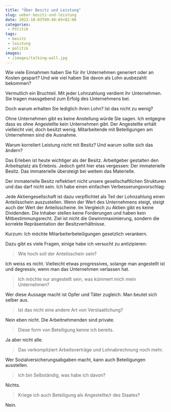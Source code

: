 ```yaml
---
title: "Über Besitz und Leistung"
slug: ueber-besitz-und-leistung
date: 2022-10-03T09:49:03+02:00
categories:
 - Politik
tags:
 - besitz
 - leistung
 - politik
images:
 - /images/talking-wall.jpg
---
```


Wie viele Einnahmen haben Sie für ihr Unternehmen generiert oder an Kosten gespart? Und wie viel haben Sie davon als Lohn ausbezahlt bekommen?

Vermutlich ein Bruchteil. Mit jeder Lohnzahlung verdient ihr Unternehmen. Sie tragen massgebend zum Erfolg des Unternehmens bei.

Doch warum erhalten Sie lediglich ihren Lohn? Ist das nicht zu wenig?

<!--more-->

Ohne Unternehmen gibt es keine Anstellung würde Sie sagen. Ich entgegne dass es ohne Angestellte kein Unternehmen gibt. Der Angestellte erhält vielleicht viel, doch besitzt wenig. Mitarbeitende mit Beteiligungen am Unternehmen sind die Ausnahme.

Warum korreliert Leistung nicht mit Besitz? Und warum sollte sich das ändern?

Das Erleben ist heute wichtiger als der Besitz. Arbeitgeber gestalten den Arbeitsplatz als Erlebnis. Jedoch geht hier etas vergessen: Der immaterielle Besitz. Das immaterielle übersteigt bei weitem das Materielle.

Der immaterielle Besitz reflektiert nicht unsere gesellschaftlichen Strukturen und das darf nicht sein. Ich habe einen einfachen Verbesserungsvorschlag:

Jede Aktiengesellschaft ist dazu verpflichtet als Teil der Lohnzahlung einen Anteilsschein auszustellen. Wenn der Wert des Unternehmens steigt, steigt auch der Wert der Anteilsscheine. Im Vergleich zu Aktien gibt es keine Dividenden. Die Inhaber stellen keine Forderungen und haben kein Mitbestimmungsrecht. Ziel ist nicht die Gewinnmaximierung, sondern die korrekte Repräsentation der Besitzverhältnisse.

Kurzum: Ich möchte Mitarbeiterbeteiligungen gesetzlich verankern.

Dazu gibt es viele Fragen, einige habe ich versucht zu antizipieren:

>  Wie hoch soll der Anteilsschein sein?

Ich weiss es nicht. Vielleicht etwas progressives, solange man angestellt ist und degressiv, wenn man das Unternehmen verlassen hat.

> Ich möchte nur angestellt sein, was kümmert mich mein Unternehmen?

Wer diese Aussage macht ist Opfer und Täter zugleich. Man beutet sich selber aus.

> Ist das nicht eine andere Art von Verstaatlichung?

Nein eben nicht. Die Arbeitnehmenden sind private.

> Diese form von Beteiligung kenne ich bereits.

Ja aber nicht alle.

> Das verkompliziert Arbeitsverträge und Lohnabrechnung noch mehr.

Wer Sozialversicherungsabgaben macht, kann auch Beteiligungen ausstellen.

> Ich bin Selbständig, was habe ich davon?

Nichts.

> Kriege ich auch Beteiligung als Angestellte/r des Staates?

Nein.
